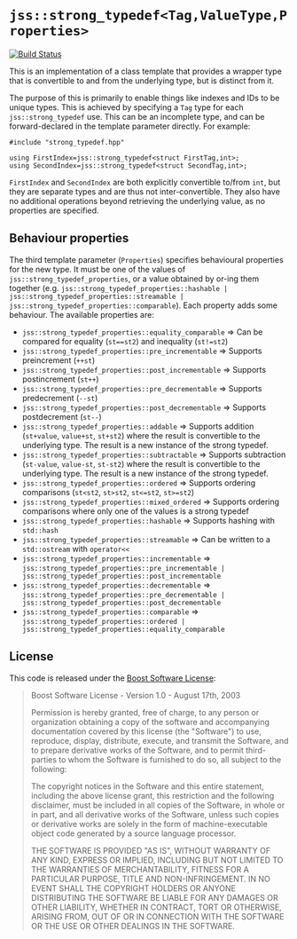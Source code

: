# `jss::strong_typedef<Tag,ValueType,Properties>`

[![Build Status](https://travis-ci.com/anthonywilliams/strong_typedef.svg?branch=master)](https://travis-ci.com/anthonywilliams/strong_typedef)

This is an implementation of a class template that provides a wrapper type that is convertible to
and from the underlying type, but is distinct from it.

The purpose of this is primarily to enable things like indexes and IDs to be unique types. This is
achieved by specifying a `Tag` type for each `jss::strong_typedef` use. This can be an incomplete
type, and can be forward-declared in the template parameter directly. For example:

~~~cplusplus
#include "strong_typedef.hpp"

using FirstIndex=jss::strong_typedef<struct FirstTag,int>;
using SecondIndex=jss::strong_typedef<struct SecondTag,int>;
~~~

`FirstIndex` and `SecondIndex` are both explicitly convertible to/from `int`, but they are separate
types and are thus not inter-convertible. They also have no additional operations beyond retrieving
the underlying value, as no properties are specified.

## Behaviour properties

The third template parameter (`Properties`) specifies behavioural properties for the new type. It
must be one of the values of `jss::strong_typedef_properties`, or a value obtained by or-ing them
together (e.g. `jss::strong_typedef_properties::hashable |
jss::strong_typedef_properties::streamable | jss::strong_typedef_properties::comparable`). Each
property adds some behaviour. The available properties are:

* `jss::strong_typedef_properties::equality_comparable` => Can be compared for equality (`st==st2`) and
  inequality (`st!=st2`)
* `jss::strong_typedef_properties::pre_incrementable` => Supports preincrement (`++st`)
* `jss::strong_typedef_properties::post_incrementable` => Supports postincrement (`st++`)
* `jss::strong_typedef_properties::pre_decrementable` => Supports predecrement (`--st`)
* `jss::strong_typedef_properties::post_decrementable` => Supports postdecrement (`st--`)
* `jss::strong_typedef_properties::addable` => Supports addition (`st+value`, `value+st`, `st+st2`)
  where the result is convertible to the underlying type. The result is a new instance of the strong typedef.
* `jss::strong_typedef_properties::subtractable` => Supports subtraction (`st-value`, `value-st`,
  `st-st2`) where the result is convertible to the underlying type. The result is a new instance of the strong typedef.
* `jss::strong_typedef_properties::ordered` => Supports ordering comparisons (`st<st2`, `st>st2`,
  `st<=st2`, `st>=st2`)
* `jss::strong_typedef_properties::mixed_ordered` => Supports ordering comparisons where only one of
  the values is a strong typedef
* `jss::strong_typedef_properties::hashable` => Supports hashing with `std::hash`
* `jss::strong_typedef_properties::streamable` => Can be written to a `std::ostream` with `operator<<`
* `jss::strong_typedef_properties::incrementable` =>
  `jss::strong_typedef_properties::pre_incrementable | jss::strong_typedef_properties::post_incrementable`
* `jss::strong_typedef_properties::decrementable` => `jss::strong_typedef_properties::pre_decrementable | jss::strong_typedef_properties::post_decrementable`
* `jss::strong_typedef_properties::comparable` => `jss::strong_typedef_properties::ordered | jss::strong_typedef_properties::equality_comparable`

## License

This code is released under the [Boost Software License](https://www.boost.org/LICENSE_1_0.txt):

> Boost Software License - Version 1.0 - August 17th, 2003
>
> Permission is hereby granted, free of charge, to any person or organization
> obtaining a copy of the software and accompanying documentation covered by
> this license (the "Software") to use, reproduce, display, distribute,
> execute, and transmit the Software, and to prepare derivative works of the
> Software, and to permit third-parties to whom the Software is furnished to
> do so, all subject to the following:
>
> The copyright notices in the Software and this entire statement, including
> the above license grant, this restriction and the following disclaimer,
> must be included in all copies of the Software, in whole or in part, and
> all derivative works of the Software, unless such copies or derivative
> works are solely in the form of machine-executable object code generated by
> a source language processor.
>
> THE SOFTWARE IS PROVIDED "AS IS", WITHOUT WARRANTY OF ANY KIND, EXPRESS OR
> IMPLIED, INCLUDING BUT NOT LIMITED TO THE WARRANTIES OF MERCHANTABILITY,
> FITNESS FOR A PARTICULAR PURPOSE, TITLE AND NON-INFRINGEMENT. IN NO EVENT
> SHALL THE COPYRIGHT HOLDERS OR ANYONE DISTRIBUTING THE SOFTWARE BE LIABLE
> FOR ANY DAMAGES OR OTHER LIABILITY, WHETHER IN CONTRACT, TORT OR OTHERWISE,
> ARISING FROM, OUT OF OR IN CONNECTION WITH THE SOFTWARE OR THE USE OR OTHER
> DEALINGS IN THE SOFTWARE.

